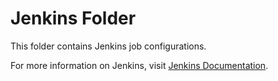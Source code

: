 # Jenkins Folder

This folder contains Jenkins job configurations.

For more information on Jenkins, visit [Jenkins Documentation](https://www.jenkins.io/doc/).
